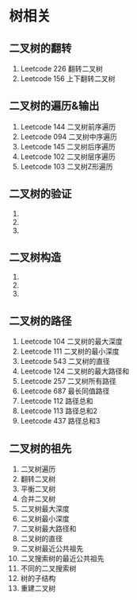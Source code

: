 # 树相关
二叉树的翻转
-----------
01. Leetcode 226 翻转二叉树
02. Leetcode 156 上下翻转二叉树

二叉树的遍历&输出
-----------
01. Leetcode 144 二叉树前序遍历
02. Leetcode 094 二叉树中序遍历
03. Leetcode 145 二叉树后序遍历
04. Leetcode 102 二叉树层序遍历
05. Leetcode 103 二叉树Z形遍历

二叉树的验证
-----------
01. 
02. 
03. 

二叉树构造
---------
01.
02.
03.

二叉树的路径
----------------
01. Leetcode 104 二叉树的最大深度
02. Leetcode 111 二叉树的最小深度
03. Leetcode 543 二叉树的直径
04. Leetcode 124 二叉树的最大路径和
05. Leetcode 257 二叉树所有路径
06. Leetcode 687 最长同值路径
07. Leetcode 112 路径总和
08. Leetcode 113 路径总和2
09. Leetcode 437 路径总和3

二叉树的祖先
-----------

01. 二叉树遍历
02. 翻转二叉树
03. 平衡二叉树
04. 合并二叉树
05. 二叉树最大深度
06. 二叉树最小深度
07. 二叉树最大路径和
08. 二叉树的直径
09. 二叉树最近公共祖先
10. 二叉搜索树的最近公共祖先
11. 不同的二叉搜索树
12. 树的子结构
13. 重建二叉树